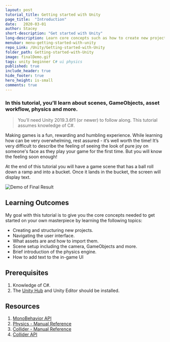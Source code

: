 ```yaml
---
layout: post
tutorial_title: Getting started with Unity
page_title:  "Introduction"
date:   2020-03-01
author: Stacey
short-description: "Get started with Unity"
long-description: Learn core concepts such as how to create new projects, navigate the user interface, what assets are and how to import them, scene setup, a brief introduction to the physics engine and more.
menubar: menu-getting-started-with-unity
repo_Link: /Unity/Getting-started-with-Unity
folder_path: Getting-started-with-Unity
image: finalDemo.gif
tags: unity beginner C# ui physics
published: true
include_header: true
hide_footer: true
hero_height: is-small
comments: true
---
```


### In this tutorial, you’ll learn about scenes, GameObjects, asset workflow, physics and more.

> You’ll need Unity 2019.3.6f1 (or newer) to follow along. This tutorial assumes knowledge of C#.

Making games is a fun, rewarding and humbling experience. While learning how can be very overwhelming, rest assured - it’s well worth the time! It’s very difficult to describe the feeling of seeing the look of pure joy on someone's face as they play your game for the first time. But you will know the feeling soon enough!

At the end of this tutorial you will have a game scene that has a ball roll down a ramp and into a bucket. Once it lands in the bucket, the screen will display text.

![Demo of Final Result]({{site.baseurl}}/tutorial/Getting-started-with-Unity/images/finalDemo.gif)

## Learning Outcomes 

My goal with this tutorial is to give you the core concepts needed to get started on your own masterpiece by learning the following topics:

- Creating and structuring new projects.
- Navigating the user interface.
- What assets are and how to import them.
- Scene setup including the camera, GameObjects and more.
- Brief introduction of the physics engine.
- How to add text to the in-game UI

## Prerequisites

1. Knowledge of C#.
2. The [Unity Hub](https://unity3d.com/get-unity/download) and Unity Editor should be installed.

## Resources

1. [MonoBehavior API](https://docs.unity3d.com/ScriptReference/MonoBehaviour.html)
2. [Physics - Manual Reference](https://docs.unity3d.com/Manual/PhysicsSection.html)
3. [Collider - Manual Reference](https://docs.unity3d.com/Manual/CollidersOverview.html)
4. [Collider API](https://docs.unity3d.com/ScriptReference/Collider.html)
